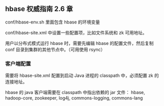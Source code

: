 ## hbase 权威指南 2.6 章

conf/hbase-env.sh 里面包含 hbase 的环境变量

conf/hbase-site.xml 中设置一些配置项，比如文件系统和 zk 可用地址。

用户以分布式模式运行 hbase 时，需要先编辑 hbase 的配置文件，然后复制 conf 目录到集群的其他节点中。（可用使用 rsync）

### 客户端配置

需要将 hbase-site.xml 配置到启动 Java 进程的 classpath 中，必须配置 zk 的连接地址。

hbase 的 java 客户端需要在 classpath 中指出依赖的 jar 文件： hbase, hadoop-core, zookeeper, log4j, commons-logging, commons-lang

